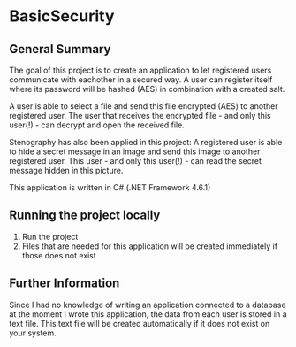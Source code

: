 # BasicSecurity
 
## General Summary
The goal of this project is to create an application to let registered users communicate with eachother in a secured way. A user can register itself where its password will be hashed (AES) in combination with a created salt.

A user is able to select a file and send this file encrypted (AES) to another registered user. The user that receives the encrypted file - and only this user(!) - can decrypt and open the received file.

Stenography has also been applied in this project: A registered user is able to hide a secret message in an image and send this image to another registered user. This user - and only this user(!) - can read the secret message hidden in this picture.

This application is written in C# (.NET Framework 4.6.1)

## Running the project locally
1. Run the project
2. Files that are needed for this application will be created immediately if those does not exist

## Further Information
Since I had no knowledge of writing an application connected to a database at the moment I wrote this application, the data from each user is stored in a text file. This text file will be created automatically if it does not exist on your system.
